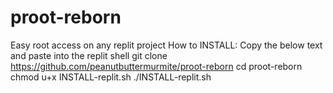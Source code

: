 # proot-reborn
Easy root access on any replit project
How to INSTALL:
Copy the below text and paste into the replit shell
git clone https://github.com/peanutbuttermurmite/proot-reborn
cd proot-reborn
chmod u+x INSTALL-replit.sh
./INSTALL-replit.sh
